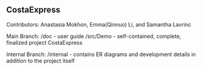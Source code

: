 ## CostaExpress
Contributors: Anastasia Mokhon, Emma(Qinnuo) Li, and Samantha Lavrinc

Main Branch:
/doc - user guide
/src/Demo - self-contained, complete, finalized project CostaExpress

Internal Branch:
/internal - contains ER diagrams and development details in addition to the project itself
